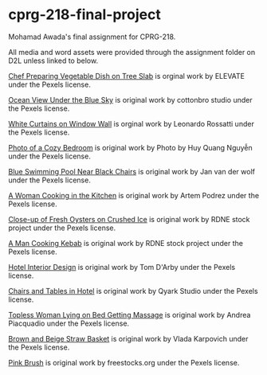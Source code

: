 # cprg-218-final-project
Mohamad Awada's final assignment for CPRG-218.

All media and word assets were provided through the assignment folder on D2L unless linked to below. 

[Chef Preparing Vegetable Dish on Tree Slab](https://www.pexels.com/photo/chef-preparing-vegetable-dish-on-tree-slab-1267320/) is orginal work by ELEVATE under the Pexels license.

[Ocean View Under the Blue Sky](https://www.pexels.com/photo/ocean-view-under-the-blue-sky-5608202/) is original work by cottonbro studio under the Pexels license.

[White Curtains on Window Wall](https://www.pexels.com/photo/white-curtains-on-window-wall-2598638/) is orginal work by Leonardo Rossatti under the Pexels license.

[Photo of a Cozy Bedroom](https://www.pexels.com/photo/photo-of-a-cozy-bedroom-6699975/) is original work by Photo by Huy Quang Nguyễn under the Pexels license.

[Blue Swimming Pool Near Black Chairs](https://www.pexels.com/photo/blue-swimming-pool-near-black-chairs-11846970/) is original work by Jan van der wolf under the Pexels license.

[A Woman Cooking in the Kitchen](https://www.pexels.com/photo/a-woman-cooking-in-the-kitchen-7495766/) is original work by Artem Podrez under the Pexels license.

[Close-up of Fresh Oysters on Crushed Ice](https://www.pexels.com/photo/close-up-of-fresh-oysters-on-crushed-ice-10375841/) is original work by RDNE stock project under the Pexels license.

[A Man Cooking Kebab](https://www.pexels.com/photo/a-man-cooking-kebab-5779787/) is original work by RDNE stock project under the Pexels license.

[Hotel Interior Design](https://www.pexels.com/photo/hotel-interior-design-6634469/) is original work by Tom D'Arby under the Pexels license.

[Chairs and Tables in Hotel](https://www.pexels.com/photo/chairs-and-tables-in-hotel-3201921/) is original work by Qyark Studio under the Pexels license.

[Topless Woman Lying on Bed Getting Massage](https://www.pexels.com/photo/topless-woman-lying-on-bed-getting-massage-3757952/) is original work by Andrea Piacquadio under the Pexels license.

[Brown and Beige Straw Basket](https://www.pexels.com/photo/brown-and-beige-straw-basket-6634661/) is original work by Vlada Karpovich under the Pexels license.

[Pink Brush](https://www.pexels.com/photo/pink-brush-361754/) is original work by freestocks.org under the Pexels license.